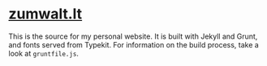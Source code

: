 # [zumwalt.lt](http://zumwa.lt)
This is the source for my personal website. It is built with Jekyll and Grunt, and fonts served from Typekit. For information on the build process, take a look at `gruntfile.js`.
